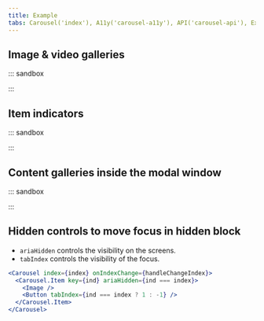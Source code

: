 ```yaml
---
title: Example
tabs: Carousel('index'), A11y('carousel-a11y'), API('carousel-api'), Example('carousel-code'), Changelog('carousel-changelog')
---
```


## Image & video galleries

::: sandbox

<script lang="tsx">
import React from 'react';
import { Box, Flex } from '@semcore/ui/flex-box';
import Carousel from '@semcore/ui/carousel';

const images = [
  'https://picsum.photos/id/1023/600/400',
  'https://picsum.photos/id/1024/600/400',
  'https://picsum.photos/id/1025/600/400',
];
const altTexts = [
  'A cyclist performing stunts in the forest',
  'A vulture flies with its wings spread wide',
  'A pug wrapped in a blanket sits on the road in the forest',
];
const width = 600;
const imageWidth = width - 75;

const Demo = () => (
  <Carousel w={width} defaultIndex={0}>
    <Flex>
      <Carousel.Prev />
      <Box style={{ overflow: 'hidden', borderRadius: 6 }}>
        <Carousel.Container>
          {images.map((url, index) => (
            <Carousel.Item tag='img' key={url} src={url} w={imageWidth} alt={altTexts[index]} />
          ))}
        </Carousel.Container>
      </Box>
      <Carousel.Next />
    </Flex>
    <Carousel.Indicators>
      {({ items }) =>
        items.map((indicatorProps, index) => (
          <Carousel.Indicator
            {...indicatorProps}
            tag='img'
            alt={`Thumbnail of image with ${altTexts[index]}`}
            key={images[index]}
            src={images[index]}
            w={100}
            h={100}
          />
        ))
      }
    </Carousel.Indicators>
  </Carousel>
);
</script>

:::

## Item indicators

::: sandbox

<script lang="tsx">
import React from 'react';
import { Box, Flex } from '@semcore/ui/flex-box';
import Carousel from '@semcore/ui/carousel';

const images = [
  'https://picsum.photos/id/1023/600/400',
  'https://picsum.photos/id/1024/600/400',
  'https://picsum.photos/id/1025/600/400',
];
const altTexts = [
  'A cyclist performing stunts in the forest',
  'A vulture flies with its wings spread wide',
  'A pug wrapped in a blanket sits on the road in the forest',
];
const width = 600;
const imageWidth = width - 75;

const Demo = () => (
  <Carousel w={width} defaultIndex={0}>
    <Flex>
      <Carousel.Prev />
      <Box style={{ overflow: 'hidden', borderRadius: 6 }}>
        <Carousel.Container>
          {images.map((url, index) => (
            <Carousel.Item tag='img' key={url} src={url} w={imageWidth} alt={altTexts[index]} />
          ))}
        </Carousel.Container>
      </Box>
      <Carousel.Next />
    </Flex>
    <Carousel.Indicators />
  </Carousel>
);
</script>

:::

## Content galleries inside the modal window

::: sandbox

<script lang="tsx">
import React, { useState } from 'react';
import { Text } from '@semcore/ui/typography';
import Carousel from '@semcore/ui/carousel';
import Button from '@semcore/ui/button';
import Modal from '@semcore/ui/modal';

const Demo = () => {
  const [visible, setVisible] = useState(false);

  return (
    <>
      <Button onClick={() => setVisible(!visible)}>Open Carousel</Button>
      <Modal visible={visible} onClose={() => setVisible(false)} w={664}>
        <Carousel tabIndex={0}>
          <Carousel.Container>
            {[1, 2].map((_, ind) => (
              <Carousel.Item key={ind}>
                <Text size={500} mb={4} bold tag='h4'>
                  Heading
                </Text>
                <Text>
                  Gregor Samsa wakes up one morning to find himself transformed into a "monstrous
                  vermin". He initially considers the transformation to be temporary and slowly
                  ponders the consequences of this metamorphosis. Unable to get up and leave the
                  bed, Gregor reflects on his job as a traveling salesman and cloth merchant, which
                  he characterizes as being full of "temporary and constantly changing human
                  relationships, which never come from the heart". He sees his employer as a despot
                  and would quickly quit his job had he not been his family's sole breadwinner and
                  working off his bankrupt father's debts. While trying to move, Gregor finds that
                  his office manager, the chief clerk, has shown up to check on him, indignant about
                  Gregor's unexcused absence. Gregor attempts to communicate with both the manager
                  and his family, but all they can hear from behind the door is incomprehensible
                  vocalizations. Gregor laboriously drags himself across the floor and opens the
                  door. The manager, upon seeing the transformed Gregor, flees the apartment.
                  Gregor's family is horrified, and his father drives him back into his room under
                  the threat of violence.
                </Text>
              </Carousel.Item>
            ))}
          </Carousel.Container>
          <Carousel.Prev position='absolute' h='100%' w={48} left='-48px' />
          <Carousel.Next position='absolute' h='100%' w={48} right='-48px' />
        </Carousel>
      </Modal>
    </>
  );
};
</script>

:::

## Hidden controls to move focus in hidden block

- `ariaHidden` controls the visibility on the screens.
- `tabIndex` controls the visibility of the focus.

```jsx
<Carousel index={index} onIndexChange={handleChangeIndex}>
  <Carousel.Item key={ind} ariaHidden={ind === index}>
    <Image />
    <Button tabIndex={ind === index ? 1 : -1} />
  </Carousel.Item>
</Carousel>
```
